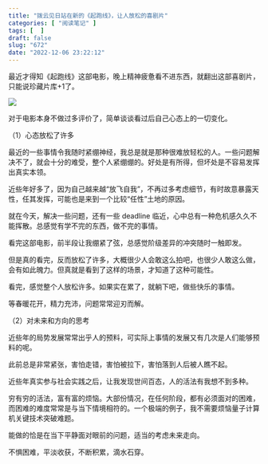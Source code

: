 ```yaml
---
title: "拨云见日站在新的《起跑线》，让人放松的喜剧片"
categories: [ "阅读笔记" ]
tags: [  ]
draft: false
slug: "672"
date: "2022-12-06 23:22:12"
---
```



最近才得知《起跑线》这部电影，晚上精神疲惫看不进东西，就翻出这部喜剧片，只能说珍藏片库+1了。

![](https://imagehost-cdn.frytea.com/images/2022/12/06/202212062307799d689de566f57f257.png)

对于电影本身不做过多评价了，简单谈谈看过后自己心态上的一切变化。

（1）心态放松了许多

最近的一些事情令我随时紧绷神经，我总是就是那种很难放轻松的人。一些问题解决不了，就会十分的难受，整个人紧绷绷的。好处是有所得，但坏处是不容易发挥出真实本领。

近些年好多了，因为自己越来越“放飞自我”，不再过多考虑细节，有时故意暴露天性，任其发挥，可能也是来到一个比较“任性”土地的原因。

就在今天，解决一些问题，还有一些 deadline 临近，心中总有一种危机感久久不能挥散。总感觉有学不完的东西，做不完的事情。

看完这部电影，前半段让我绷紧了弦，总感觉阶级差异的冲突随时一触即发。

但是真的看完，反而放松了许多，大概很少人会敢这么拍吧，也很少人敢这么做，会有如此魄力。但真就是看到了这样的场景，才知道了这种可能性。

看完，感觉整个人放松许多。如果实在累了，就躺下吧，做些快乐的事情。

等春暖花开，精力充沛，问题常常迎刃而解。

（2）对未来和方向的思考

近些年的局势发展常常出乎人的预料，可实际上事情的发展又有几次是人们能够预料的呢。

此前总是非常紧张，害怕走错，害怕被拉下，害怕落到人后被人瞧不起。

近些年真实参与社会实践之后，让我发现世间百态，人的活法有我想不到多种。

穷有穷的活法，富有富的烦恼。大部份情况，在任何阶段，都有必须面对的困难，而困难的难度常常是与当下情境相符的。一个极端的例子，我不需要烦恼量子计算机关键技术突破难题。

能做的恰是在当下平静面对眼前的问题，适当的考虑未来走向。

不惧困难，平淡收获，不断积累，滴水石穿。


